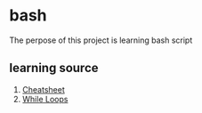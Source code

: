 # bash

The perpose of this project is learning bash script 


## learning source 
1. [Cheatsheet](https://devhints.io/bash)
2. [While Loops](https://codefather.tech/blog/bash-while-loop/)
   